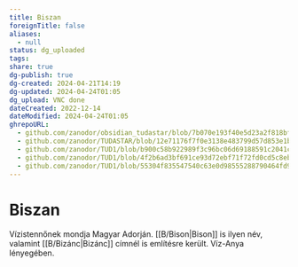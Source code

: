 ```yaml
---
title: Biszan
foreignTitle: false
aliases:
  - null
status: dg_uploaded
tags:
share: true
dg-publish: true
dg-created: 2024-04-21T14:19
dg-updated: 2024-04-24T01:05
dg_upload: VNC done
dateCreated: 2022-12-14
dateModified: 2024-04-24T01:05
ghrepoURL:
  - github.com/zanodor/obsidian_tudastar/blob/7b070e193f40e5d23a2f818bf803593fb05aaed9/B/Biszan.md
  - github.com/zanodor/TUDASTAR/blob/12e71176f7f0e3138e483799d57d853e1bed8a4e/B/Biszan.md
  - github.com/zanodor/TUD1/blob/b900c58b922989f3c96bc06d69188591c2041c82/B/Biszan.md
  - github.com/zanodor/TUD1/blob/4f2b6ad3bf691ce93d72ebf71f72fd0cd5c8eb69/B/Biszan.md
  - github.com/zanodor/TUD1/blob/55304f835547540c63e0d98555288790464fd9e2/B/Biszan.md
---
```


# Biszan

Vízistennőnek mondja Magyar Adorján. [[B/Bison\|Bison]] is ilyen név, valamint [[B/Bizánc\|Bizánc]] címnél is említésre került. Víz-Anya lényegében.  